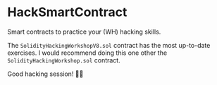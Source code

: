 # HackSmartContract

Smart contracts to practice your (WH) hacking skills.

The `SolidityHackingWorkshopV8.sol` contract has the most up-to-date exercises. 
I would recommend doing this one other the `SolidityHackingWorkshop.sol` contract.

Good hacking session! 👩‍💻

